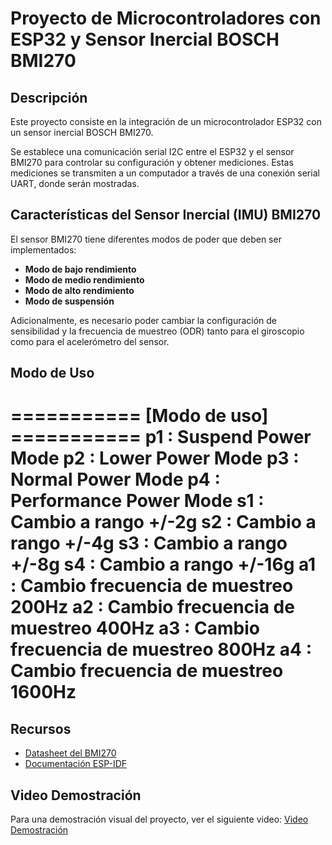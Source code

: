 # Proyecto de Microcontroladores con ESP32 y Sensor Inercial BOSCH BMI270

## Descripción

Este proyecto consiste en la integración de un microcontrolador ESP32 con un sensor inercial BOSCH BMI270.

Se establece una comunicación serial I2C entre el ESP32 y el sensor BMI270 para controlar su configuración y obtener mediciones. Estas mediciones se transmiten a un computador a través de una conexión serial UART, donde serán mostradas.

## Características del Sensor Inercial (IMU) BMI270

El sensor BMI270 tiene diferentes modos de poder que deben ser implementados:

- **Modo de bajo rendimiento**
- **Modo de medio rendimiento**
- **Modo de alto rendimiento**
- **Modo de suspensión**

Adicionalmente, es necesario poder cambiar la configuración de sensibilidad y la frecuencia de muestreo (ODR) tanto para el giroscopio como para el acelerómetro del sensor.

## Modo de Uso

=========== [Modo de uso] ===========
p1 : Suspend Power Mode
p2 : Lower Power Mode
p3 : Normal Power Mode
p4 : Performance Power Mode
s1 : Cambio a rango +/-2g
s2 : Cambio a rango +/-4g
s3 : Cambio a rango +/-8g
s4 : Cambio a rango +/-16g
a1 : Cambio frecuencia de muestreo 200Hz
a2 : Cambio frecuencia de muestreo 400Hz
a3 : Cambio frecuencia de muestreo 800Hz
a4 : Cambio frecuencia de muestreo 1600Hz
===================================

## Recursos

- [Datasheet del BMI270](https://www.bosch-sensortec.com/products/motion-sensors/imus/bmi270/)
- [Documentación ESP-IDF](https://docs.espressif.com/projects/esp-idf/en/latest/esp32/)

## Video Demostración

Para una demostración visual del proyecto, ver el siguiente video: [Video Demostración](https://youtu.be/ibvGQPzwFDM?si=VdsOHDcw-h0leEQ3)
